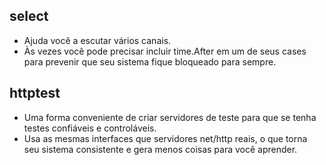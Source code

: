## select
 - Ajuda você a escutar vários canais.
 - Às vezes você pode precisar incluir time.After em um de seus cases para prevenir que seu sistema fique bloqueado para sempre.
## httptest
 - Uma forma conveniente de criar servidores de teste para que se tenha testes confiáveis e controláveis.
 - Usa as mesmas interfaces que servidores net/http reais, o que torna seu sistema consistente e gera menos coisas para você aprender.